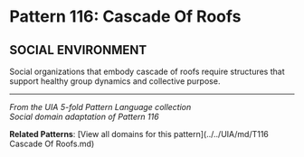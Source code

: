 # Pattern 116: Cascade Of Roofs

## SOCIAL ENVIRONMENT

Social organizations that embody cascade of roofs require structures that support healthy group dynamics and collective purpose.

---

*From the UIA 5-fold Pattern Language collection*  
*Social domain adaptation of Pattern 116*

**Related Patterns**: [View all domains for this pattern](../../UIA/md/T116 Cascade Of Roofs.md)